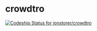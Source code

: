 crowdtro
========

[ ![Codeship Status for jonstorer/crowdtro](https://www.codeship.io/projects/6596f0f0-8596-0130-cd77-1231381d5cf6/status?branch=master)](https://www.codeship.io/projects/2534)


